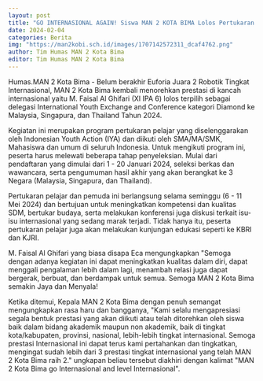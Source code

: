 ```yaml
---
layout: post
title: "GO INTERNASIONAL AGAIN! Siswa MAN 2 KOTA BIMA Lolos Pertukaran Pelajar dan Pemuda ke Tiga Negara"
date: 2024-02-04
categories: Berita
img: "https://man2kobi.sch.id/images/1707142572311_dcaf4762.png"
author: Tim Humas MAN 2 Kota Bima
editor: Tim Humas MAN 2 Kota Bima
---
```



Humas.MAN 2 Kota Bima - Belum berakhir Euforia Juara 2 Robotik Tingkat Internasional, MAN 2 Kota Bima kembali menorehkan prestasi di kancah internasional yaitu M. Faisal Al Ghifari (XI IPA 6) lolos terpilih sebagai  delegasi International Youth Exchange and Conference kategori Diamond ke Malaysia, Singapura, dan Thailand Tahun 2024.

Kegiatan ini merupakan program pertukaran pelajar yang diselenggarakan oleh Indonesian Youth Action (IYA) dan diikuti oleh SMA/MA/SMK, Mahasiswa dan umum di seluruh Indonesia. Untuk mengikuti program ini, peserta harus melewati beberapa tahap penyeleksian. Mulai dari pendaftaran yang dimulai dari 1 - 20 Januari 2024, seleksi berkas dan wawancara, serta pengumuman hasil akhir yang akan berangkat ke 3 Negara (Malaysia, Singapura, dan Thailand).

Pertukaran pelajar dan pemuda ini berlangsung selama seminggu (6 - 11 Mei 2024) dan bertujuan untuk meningkatkan kompetensi dan kualitas SDM, bertukar budaya, serta melakukan konferensi juga diskusi terkait isu-isu internasional yang sedang marak terjadi. Tidak hanya itu, peserta pertukaran pelajar juga akan melakukan kunjungan edukasi seperti ke KBRI dan KJRI.

M. Faisal Al Ghifari yang biasa disapa Eca mengungkapkan "Semoga dengan adanya kegiatan ini dapat meningkatkan kualitas dalam diri, dapat menggali pengalaman lebih dalam lagi, menambah relasi juga dapat bergerak, berbuat, dan berdampak untuk semua. Semoga MAN 2 Kota Bima semakin Jaya dan Menyala!

Ketika ditemui, Kepala MAN 2 Kota Bima dengan penuh semangat mengungkapkan rasa haru dan bangganya, "Kami selalu mengapresiasi segala bentuk prestasi yang akan diikuti atau telah ditorehkan oleh siswa baik dalam bidang akademik maupun non akademik, baik di tingkat kota/kabupaten, provinsi, nasional, lebih-lebih tingkat internasional. Semoga prestasi Internasional ini dapat terus kami pertahankan dan tingkatkan, mengingat sudah lebih dari 3 prestasi tingkat internasional yang telah MAN 2 Kota Bima raih 2." ungkapan beliau tersebut diakhiri dengan kalimat "MAN 2 Kota Bima go Internasional and level Internasional".
